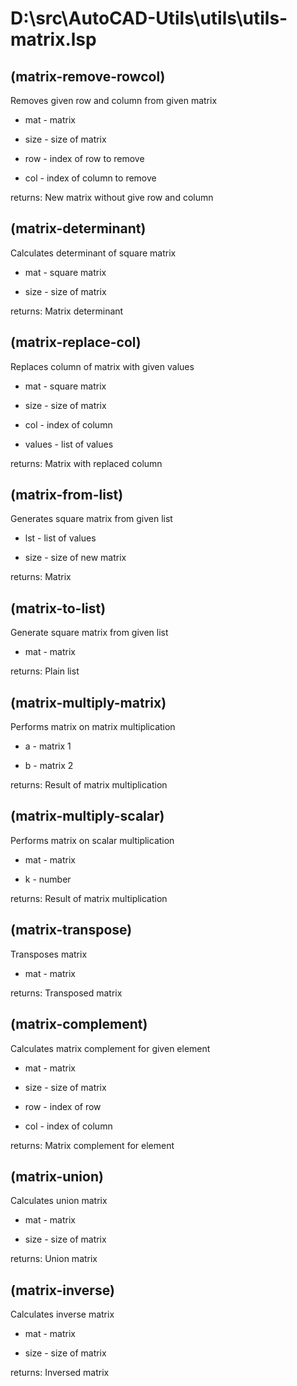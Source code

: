 # D:\src\AutoCAD-Utils\utils\utils-matrix.lsp
## (matrix-remove-rowcol)
Removes given row and column from given matrix
* mat - matrix
* size - size of matrix
* row - index of row to remove
* col - index of column to remove
returns: New matrix without give row and column
## (matrix-determinant)
Calculates determinant of square matrix
* mat - square matrix
* size - size of matrix
returns: Matrix determinant
## (matrix-replace-col)
Replaces column of matrix with given values
* mat - square matrix
* size - size of matrix
* col - index of column
* values - list of values
returns: Matrix with replaced column
## (matrix-from-list)
Generates square matrix from given list
* lst - list of values
* size - size of new matrix
returns: Matrix
## (matrix-to-list)
Generate square matrix from given list
* mat - matrix
returns: Plain list
## (matrix-multiply-matrix)
Performs matrix on matrix multiplication
* a - matrix 1
* b - matrix 2
returns: Result of matrix multiplication
## (matrix-multiply-scalar)
Performs matrix on scalar multiplication
* mat - matrix
* k - number
returns: Result of matrix multiplication
## (matrix-transpose)
Transposes matrix
* mat - matrix
returns: Transposed matrix
## (matrix-complement)
Calculates matrix complement for given element
* mat - matrix
* size - size of matrix
* row - index of row
* col - index of column
returns: Matrix complement for element
## (matrix-union)
Calculates union matrix
* mat - matrix
* size - size of matrix
returns: Union matrix
## (matrix-inverse)
Calculates inverse matrix
* mat - matrix
* size - size of matrix
returns: Inversed matrix
